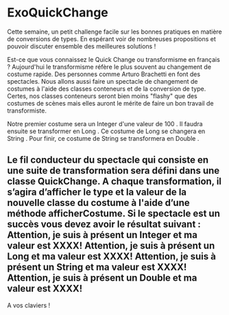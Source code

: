 # ExoQuickChange

Cette semaine, un petit challenge facile sur les bonnes pratiques en matière de conversions de types.
En espérant voir de nombreuses propositions et pouvoir discuter ensemble des meilleures solutions !

Est-ce que vous connaissez le Quick Change ou transformisme en français ? Aujourd'hui le transformisme réfère le plus souvent au changement de costume rapide. Des personnes comme Arturo Brachetti en font des spectacles.
Nous allons aussi faire un spectacle de changement de costumes à l'aide des classes conteneurs et de la conversion de type. Certes, nos classes conteneurs seront bien moins "flashy" que des costumes de scènes mais elles auront le mérite de faire un bon travail de transformiste.

Notre premier costume sera un Integer d'une valeur de 100 .
Il faudra ensuite se transformer en Long .
Ce costume de Long se changera en String .
Pour finir, ce costume de String se transformera en Double .

Le fil conducteur du spectacle qui consiste en une suite de transformation sera défini dans une classe QuickChange.
A chaque transformation, il s’agira d’afficher le type et la valeur de la nouvelle classe du costume à l'aide d’une méthode afficherCostume.
Si le spectacle est un succès vous devez avoir le résultat suivant :
Attention, je suis à présent un Integer et ma valeur est XXXX!
Attention, je suis à présent un Long et ma valeur est XXXX!
Attention, je suis à présent un String et ma valeur est XXXX!
Attention, je suis à présent un Double et ma valeur est XXXX!
-------------------
A vos claviers !
